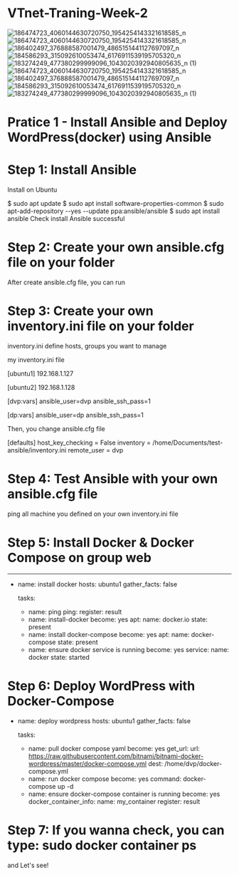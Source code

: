 # VTnet-Traning-Week-2

![186474723_4060144630720750_1954254143321618585_n](https://user-images.githubusercontent.com/83824403/118011564-6235b100-b37a-11eb-9635-a0e0c31cb33b.png)
![186474723_4060144630720750_1954254143321618585_n](https://user-images.githubusercontent.com/83824403/118011588-695cbf00-b37a-11eb-85d0-538f87c623e2.png)
![186402497_376888587001479_4865151441127697097_n](https://user-images.githubusercontent.com/83824403/118011593-6d88dc80-b37a-11eb-857c-a44c45c99bc1.png)
![184586293_315092610053474_6176911539195705320_n](https://user-images.githubusercontent.com/83824403/118011596-6e217300-b37a-11eb-9ba8-325c0960473e.png)
![183274249_477380299999096_1043020392940805635_n (1)](https://user-images.githubusercontent.com/83824403/118011604-6f52a000-b37a-11eb-9700-1bf6a5a24b07.png)
![186474723_4060144630720750_1954254143321618585_n](https://user-images.githubusercontent.com/83824403/118012250-0e779780-b37b-11eb-8a79-6f0b995df9d4.png)
![186402497_376888587001479_4865151441127697097_n](https://user-images.githubusercontent.com/83824403/118012261-10d9f180-b37b-11eb-8fdf-b676d47cb264.png)
![184586293_315092610053474_6176911539195705320_n](https://user-images.githubusercontent.com/83824403/118012268-120b1e80-b37b-11eb-945b-31033090ec90.png)
![183274249_477380299999096_1043020392940805635_n (1)](https://user-images.githubusercontent.com/83824403/118012273-12a3b500-b37b-11eb-96ec-8a4549dff9a2.png)


# Pratice 1 - Install Ansible and Deploy WordPress(docker) using Ansible
# Step 1: Install Ansible
Install on Ubuntu

$ sudo apt update
$ sudo apt install software-properties-common
$ sudo apt-add-repository --yes --update ppa:ansible/ansible
$ sudo apt install ansible
Check install Ansible successful

# Step 2: Create your own ansible.cfg file on your folder
After create ansible.cfg file, you can run

# Step 3: Create your own inventory.ini file on your folder
inventory.ini define hosts, groups you want to manage

my inventory.ini file

[ubuntu1]
192.168.1.127

[ubuntu2]
192.168.1.128

[dvp:vars]
ansible_user=dvp
ansible_ssh_pass=1

[dp:vars]
ansible_user=dp
ansible_ssh_pass=1

Then, you change ansible.cfg file

[defaults]
host_key_checking = False
inventory = /home/Documents/test-ansible/inventory.ini
remote_user = dvp

# Step 4: Test Ansible with your own ansible.cfg file
ping all machine you defined on your own inventory.ini file

# Step 5: Install Docker & Docker Compose on group web
---
- name: install docker
  hosts: ubuntu1
  gather_facts: false

  tasks:
  - name: ping
    ping:
    register: result
  - name: install-docker
    become: yes
    apt:
      name: docker.io
      state: present
  - name: install docker-compose
    become: yes
    apt:
      name: docker-compose
      state: present
  - name: ensure docker service is running
    become: yes
    service:
      name: docker
      state: started

# Step 6: Deploy WordPress with Docker-Compose
- name: deploy wordpress
  hosts: ubuntu1
  gather_facts: false

  tasks:
  - name: pull docker compose yaml
    become: yes
    get_url:
     url: https://raw.githubusercontent.com/bitnami/bitnami-docker-wordpress/master/docker-compose.yml
     dest: /home/dvp/docker-compose.yml
  - name: run docker compose
    become: yes
    command: docker-compose up -d
  - name: ensure docker-compose container is running
    become: yes
    docker_container_info:
     name: my_container
    register: result
    
# Step 7: If you wanna check, you can type: sudo docker container ps
and Let's see!
